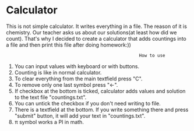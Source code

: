 # Calculator
This is not simple calculator. It writes everything in a file. The reason of it is chemistry. Our teacher asks us about our solutions(at least how did we count). That's why I decided to create a calculator that adds countings into a file and then print this file after doing homework:))

                                                       How to use
1. You can input values with keyboard or with buttons.
2. Counting is like in normal calculator.
3. To clear everything from the main textfield press "C".
4. To remove only one last symbol press "←".
5. If checkbox at the bottom is ticked, calculator adds values and solution to the text file "countings.txt".
6. You can untick the checkbox if you don't need writing to file.
7. There is a textfield at the bottom. If you write something there and press "submit" button, it will add your text in "countings.txt".
8. π symbol works a PI in math.
